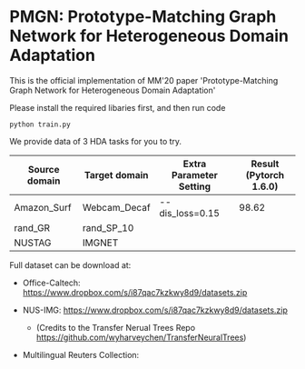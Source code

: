 # PMGN: Prototype-Matching Graph Network for Heterogeneous Domain Adaptation

This is the official implementation of MM'20 paper 'Prototype-Matching Graph Network for Heterogeneous Domain Adaptation'


Please install the required libaries first, and then run code

```
python train.py
```

We provide data of 3 HDA tasks for you to try.

Source domain | Target domain | Extra Parameter Setting| Result (Pytorch 1.6.0)
------------ | -------------  | ----------             | -----------
Amazon_Surf  | Webcam_Decaf   | --dis_loss=0.15        | 98.62
rand_GR      | rand_SP_10     |                        | 
NUSTAG       | IMGNET         |                        |  


Full dataset can be download at:
* Office-Caltech: https://www.dropbox.com/s/i87qac7kzkwy8d9/datasets.zip
* NUS-IMG: https://www.dropbox.com/s/i87qac7kzkwy8d9/datasets.zip
  * (Credits to the Transfer Nerual Trees Repo https://github.com/wyharveychen/TransferNeuralTrees)

* Multilingual Reuters Collection: 

